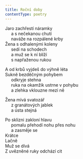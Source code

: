 ```yaml
---
title: Roční doby
contentType: poetry
---
```


<section>

Jaro zachřestí náramky  
     a s nečekanou chutí  
     naváže na rozpálené krby  
Žena s odhalenými koleny  
     sedí na schodech  
     a muž se k ní blíží  
     s napřaženou rukou

A od krbů vyjdeš do výhně léta  
Sukně bezděčným pohybem  
     odkryje stehna  
     ruka na okamžik ustrne v pohybu  
     a zlehka vklouzne mezi ně

</section>

<section>

Žena mívá svatozář  
     z granátových jablek  
     a ústa stejná

</section>

<section>

Po sklizni zakloní hlavu  
     pomalu přehodí nohu přes nohu  
     a zasměje se  
Krátce  
Lačně  
Muž se dívá  
Z uvězněné ruky odchází cit

</section>
